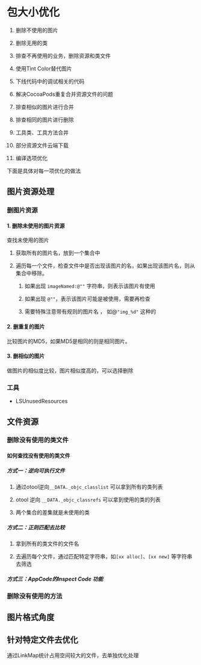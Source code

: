 # 包大小优化

1. 删除不使用的图片

2. 删除无用的类 

3. 排查不再使用的业务，删除资源和类文件

4. 使用Tint Color替代图片

5. 下线代码中的调试相关的代码

6. 解决CocoaPods重复合并资源文件的问题

7. 排查相似的图片进行合并

8. 排查相同的图片进行删除

9. 工具类、工具方法合并

10. 部分资源文件云端下载 

11. 编译选项优化

下面是具体对每一项优化的做法

## 图片资源处理

### 删图片资源

#### 1. 删除未使用的图片资源

查找未使用的图片

1. 获取所有的图片名，放到一个集合中

2. 遍历每一个文件，检查文件中是否出现该图片的名，如果出现该图片名，则从集合中移除。

	1. 如果出现 `imageNamed:@""` 字符串，则表示该图片有使用

	2. 如果出现 `@""`，表示该图片可能是被使用，需要再检查

	3. 需要特殊注意带有规则的图片名 ， 如@`"img_%d"` 这种的

#### 2. 删重复的图片

比较图片的MD5，如果MD5是相同的则是相同图片。

#### 3. 删相似的图片

做图片的相似度比较，图片相似度高的，可以选择删除

### 工具

* LSUnusedResources

## 文件资源

### 删除没有使用的类文件

#### 如何查找没有使用的类文件

##### 方式一：逆向可执行文件

1. 通过otool逆向`__DATA._objc_classlist` 可以拿到所有的类列表

2. otool 逆向 `__DATA._objc_classrefs` 可以拿到使用的类的列表

3. 两个集合的差集就是未使用的类

##### 方式二：正则匹配去比较

1. 拿到所有的类文件的文件名

2. 去遍历每个文件，通过匹配特定字符串，如`[xx alloc]`、`[xx new]` 等字符串去筛选

##### 方式三：AppCode的Inspect Code 功能

### 删除没有使用的方法

## 图片格式角度

## 针对特定文件去优化

通过LinkMap统计占用空间较大的文件，去单独优化处理


